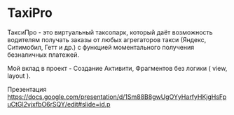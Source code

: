 # TaxiPro
ТаксиПро - это виртуальный таксопарк, который даёт возможность водителям получать заказы 
от любых агрегаторов такси (Яндекс, Ситимобил, Гетт и др.) с функцией моментального получения безналичных платежей.

Мой вклад в проект - Создание Активити, Фрагментов без логики ( view, layout ).

Презентация https://docs.google.com/presentation/d/1Sm88B8gwUgOYyHarfyHKjgHsFpuCtGl2vjxfbO6rSQY/edit#slide=id.p
